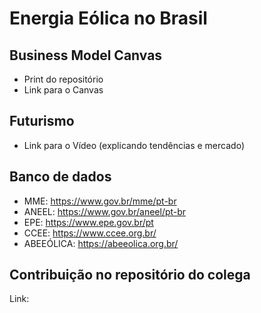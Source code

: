 # Energia Eólica no Brasil

## Business Model Canvas
- Print do repositório
- Link para o Canvas

## Futurismo
- Link para o Vídeo (explicando tendências e mercado)

## Banco de dados
- MME: https://www.gov.br/mme/pt-br
- ANEEL: https://www.gov.br/aneel/pt-br
- EPE: https://www.epe.gov.br/pt
- CCEE: https://www.ccee.org.br/
- ABEEÓLICA: https://abeeolica.org.br/

## Contribuição no repositório do colega
Link:
